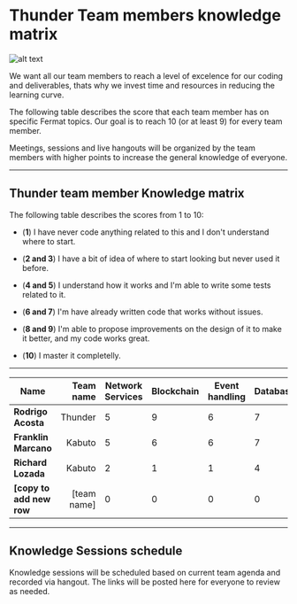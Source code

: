 # Thunder Team members knowledge matrix

![alt text](https://github.com/bitDubai/media-kit/blob/master/Logotype/FermatTeams/logo_thunder_team.jpg "Thunder Team Logo")

We want all our team members to reach a level of excelence for our coding and deliverables, thats why we invest time and resources in reducing the learning curve.

The following table describes the score that each team member has on specific Fermat topics. Our goal is to reach 10 (or at least 9) for every team member.

Meetings, sessions and live hangouts will be organized by the team members with higher points to increase the general knowledge of everyone.

---
## Thunder team member Knowledge matrix

The following table describes the scores from 1 to 10:

* (**1**) I have never code anything related to this and I don't understand where to start.

* (**2 and 3**) I have a bit of idea of where to start looking but never used it before.

* (**4 and 5**) I understand how it works and I'm able to write some tests related to it.

* (**6 and 7**) I'm have already written code that works without issues.

* (**8 and 9**) I'm able to propose improvements on the design of it to make it better, and my code works great.

* (**10**) I master it completelly.

---
| Name | Team name | Network Services | Blockchain | Event handling| Database | Developer App | Android | Actors & Identities | Wallets | Agents | Bitcoin |
|----|----:|----|----|----|----|----|----|----|----|----|----|
|**Rodrigo Acosta**|Thunder|5|9|6|7|7|3|6|5|8|8|
|**Franklin Marcano**|Kabuto|5|6|6|7|6|3|7|8|7|6|
|**Richard Lozada**|Kabuto|2|1|1|4|3|4|6|2|4|2|4|
|**[copy to add new row**|[team name]|0|0|0|0|0|0|0|0|0|0|



---
## Knowledge Sessions schedule

Knowledge sessions will be scheduled based on current team agenda and recorded via hangout. The links will be posted here for everyone to review as needed.


